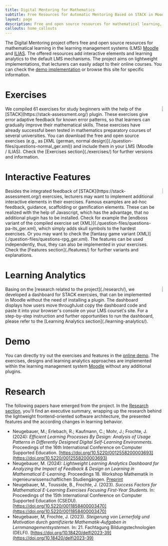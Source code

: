 ```yaml
---
title: Digital Mentoring for Mathematics
subtitle: Free Resources for Automatic Mentoring Based on STACK in Moodle & ILIAS
layout: page
description: Free and open source resources for mathematical learning, i.e., exercises, Javascript toolboxes and analytics instruments for learning management systems such as Moodle or ILIAS.
callouts: home_callouts
---
```


The Digital Mentoring project offers free and open source resources for mathematical learning in the learning management systems (LMS) [Moodle](https://moodle.org/) and [ILIAS](https://www.ilias.de/en/). The offered resources add interactive elements and learning analytics to the default LMS mechanisms. The project aims on lightweight implementations, that lecturers can easily adapt to their online courses. You can check the [demo implementation](https://moodleresearch.hs-bochum.de/?lang=en) or browse this site for specific information.

# Exercises
<div class="columns is-tablet">
<div class="column is-three-quarters-desktop is-half-tablet">
<span markdown="1">We compiled </span><span class="dm-exercise-amount">61</span><span markdown="1"> exercises for study beginners with the help of the [STACK](https://stack-assessment.org/) plugin. These exercises give error adaptive feedback for known error patterns, so that learners can gradually improve their mathematical skills. These exercises have already successful been tested in mathematics preparatory courses of several universities. You can download the free and open source exercises (e.g., as [XML (german, normal design)](./question-files/questions-normal_ger.xml)) and include them in your LMS (Moodle / ILIAS). Check the [Exercises section](./exercises/) for further versions and information.</span>
</div>
<div class="column is-half-tablet is-one-quarter-desktop">
<img src="./img/demo_video_tutor.gif">
</div>
</div>

# Interactive Features
<div class="columns is-tablet">
<div class="column is-three-quarters-desktop is-half-tablet">
<span markdown="1">Besides the integrated feedback of [STACK](https://stack-assessment.org/) exercsies, lecturers may want to implement additional interactive elements in their exercises. Famous examples are ad-hoc feedback, guidance, scaffolding or gamification elements. These can be realized with the help of Javascript, which has the advantage, that no additional plugin has to be installed. Check for example the [endboss variant of the compiled exercise set (XML)](./question-files/questions-pa-its_ger.xml), which simply adds skull symbols to the hardest exercises. Or you may want to check the [fantasy game variant (XML)](./question-files/questions-rpg_ger.xml). The features can be used independently, thus, they can also be implemented in your exercises. Check the [Features section](./features/) for further variants and explanations.</span>
</div>
<div class="column is-half-tablet is-one-quarter-desktop">
<img src="./img/demo_video_fantasy.gif">
</div>
</div>

# Learning Analytics
<div class="columns is-tablet">
<div class="column is-three-quarters-desktop is-half-tablet">
<span markdown="1">Basing on the [research related to the project](./research/), we developed a dashboard for STACK exercsies, that can be implemented in Moodle without the need of installing a plugin. The dashboard displays how users move throughJust copy the dashboard code and paste it into your browser's console on your LMS course\'s site. For a step-by-step instruction and further opportunities to run the dashboard, please refer to the [Learning Analytics section](./learning-analytics/).</span>
</div>
<div class="column is-half-tablet is-one-quarter-desktop">
<img src="./img/demo_video_dashboard.gif">
</div>
</div>

# Demo
You can directly try out the exercises and features in the [online demo](https://moodleresearch.hs-bochum.de/?lang=en). The exercises, designs and learning analytics approaches are implemented within the learning management system [Moodle](https://moodle.org/) without any additional plugins.

# Research
The following papers have emerged from the project. In the [Research section](./research/), you'll find an executive summary, wrapping up the research behind the lightweight frontend-oriented software architecture, the presented features and the according changes in learning behavior.
 - Neugebauer, M.; Erlebach, R.; Kaufmann, C.; Mohr, J.; Frochte, J. (2024): *Efficient Learning Processes By Design: Analysis of Usage Patterns in Differently Designed Digital Self-Learning Environments.* Proceedings of the 16th International Conference on Computer Supported Education. [https://doi.org/10.5220/0012558200003693](https://doi.org/10.5220/0012558200003693)
 - Neugebauer, M. (2024): *Lightweight Learning Analytics Dashboard for Analyzing the Impact of Feedback & Design on Learning in Mathematical E-Learning.* Proceedings 18. Workshop Mathematik in ingenieurwissenschaftlichen Studiengängen. [Preprint](/preprints/Lightweight%20Learning%20Analytics%20Dashboard%20for%20Mathematics.pdf)
 - Neugebauer, M., Tousside, B., Frochte, J. (2023). *Success Factors for Mathematical E-Learning Exercises Focusing First-Year Students.* In: Proceedings of the 15th International Conference on Computer Supported Education (CSEDU). [https://doi.org/10.5220/0011858400003470](https://doi.org/10.5220/0011858400003470)
  - Neugebauer, M, Frochte, J. (2023). *Steigerung von Lernerfolg und Motivation durch gamifizierte Mathematik-Aufgaben in Lernmanagementsystemen.* In: 21. Fachtagung Bildungstechnologien (DELFI). [https://doi.org/10.18420/delfi2023-39](https://doi.org/10.18420/delfi2023-39)